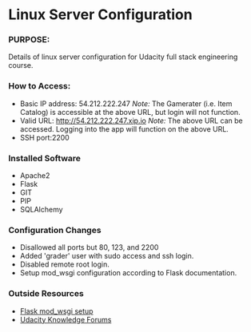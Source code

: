 # Linux Server Configuration

### PURPOSE:
Details of linux server configuration for Udacity full stack engineering course.

### How to Access:
* Basic IP address: 54.212.222.247
*Note:* The Gamerater (i.e. Item Catalog) is accessible at the above URL, but login will not function.
* Valid URL: http://54.212.222.247.xip.io
*Note:* The above URL can be accessed. Logging into the app will function on the above URL.
* SSH port:2200

### Installed Software
* Apache2
* Flask
* GIT
* PIP
* SQLAlchemy

### Configuration Changes
- Disallowed all ports but 80, 123, and 2200
- Added 'grader' user with sudo access and ssh login.
- Disabled remote root login.
- Setup mod_wsgi configuration according to Flask documentation.

### Outside Resources
* [Flask mod_wsgi setup](http://flask.pocoo.org/docs/0.12/deploying/mod_wsgi/)
* [Udacity Knowledge Forums](https://knowledge.udacity.com/)
